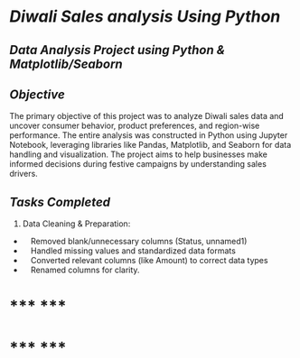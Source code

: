 # ***Diwali Sales analysis Using Python***   
## ***Data Analysis Project using Python & Matplotlib/Seaborn***  
## ***Objective***  
The primary objective of this project was to analyze Diwali sales data and uncover consumer behavior, product preferences, and region-wise performance. The entire analysis was constructed in Python using Jupyter Notebook, leveraging libraries like Pandas, Matplotlib, and Seaborn for data handling and visualization. The project aims to help businesses make informed decisions during festive campaigns by understanding sales drivers.  
## ***Tasks Completed***  
1. Data Cleaning & Preparation:
- &emsp;Removed blank/unnecessary columns (Status, unnamed1)  
- &emsp;Handled missing values and standardized data formats  
- &emsp;Converted relevant columns (like Amount) to correct data types  
- &emsp;Renamed columns for clarity.  
# *** ***    
# *** ***    
